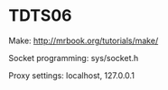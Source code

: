 TDTS06
======
Make:
http://mrbook.org/tutorials/make/

Socket programming:
sys/socket.h



Proxy settings:
localhost, 127.0.0.1
